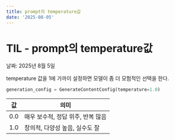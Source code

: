 ```yaml
---
title: prompt의 temperature값
date: '2025-08-05'
---
```

# TIL - prompt의 temperature값

날짜: 2025년 8월 5일

temperature 값을 1에 가까이 설정하면 모델이 좀 더 모험적인 선택을 한다.

```python
generation_config = GenerateContentConfig(temperature=1.0)
```

| **값** | **의미** |
| --- | --- |
| 0.0 | 매우 보수적, 정답 위주, 반복 많음 |
| 1.0 | 창의적, 다양성 높음, 실수도 잘 |
